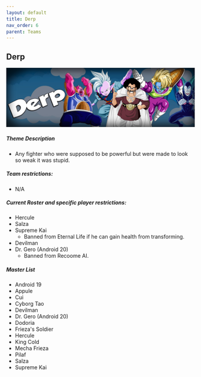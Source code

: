 ```yaml
---
layout: default
title: Derp
nav_order: 6
parent: Teams
---
```

## Derp

![](../images/derp.jpg)

##### Theme Description
- Any fighter who were supposed to be powerful but were made to look so weak it was stupid.

##### Team restrictions:
  - N/A

##### Current Roster and specific player restrictions:

- Hercule
- Salza
- Supreme Kai
  - Banned from Eternal Life if he can gain health from transforming. 
- Devilman
- Dr. Gero (Android 20)
  - Banned from Recoome AI.

##### Master List
- Android 19
- Appule
- Cui
- Cyborg Tao
- Devilman
- Dr. Gero (Android 20)
- Dodoria
- Frieza's Soldier
- Hercule
- King Cold
- Mecha Frieza
- Pilaf
- Salza
- Supreme Kai
